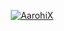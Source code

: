 <p align="center">
<a href="https://t.me/LuckyRaja0"> <img src="https://img.shields.io/badge/𝐋𝚄𝙲𝙺𝚈 𝐑𝙰𝙹𝙰-darkred?style=for-the-badge&logo=github" alt="AarohiX" /> </a>
</p>
